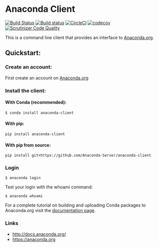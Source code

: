 Anaconda Client
==============

[![Build Status](https://travis-ci.org/Anaconda-Platform/anaconda-client.svg?branch=master)](https://travis-ci.org/Anaconda-Platform/anaconda-client) [![Build status](https://ci.appveyor.com/api/projects/status/1s62hct08krhsn4f/branch/master?svg=true)](https://ci.appveyor.com/project/ContinuumAnalytics/anaconda-client/branch/master) [![CircleCI](https://circleci.com/gh/Anaconda-Platform/anaconda-client/tree/master.svg?style=shield)](https://circleci.com/gh/Anaconda-Platform/anaconda-client/tree/master)  [![codecov](https://codecov.io/gh/Anaconda-Platform/anaconda-client/branch/develop/graph/badge.svg)](https://codecov.io/gh/Anaconda-Platform/anaconda-client) [![Scrutinizer Code Quality](https://scrutinizer-ci.com/g/Anaconda-Platform/anaconda-client/badges/quality-score.png?b=develop)](https://scrutinizer-ci.com/g/Anaconda-Platform/anaconda-client/?branch=develop)


This is a command line client that provides an interface to [Anaconda.org](https://anaconda.org).

## Quickstart:

### Create an account:

First create an account on [Anaconda.org](https://anaconda.org)

### Install the client:

#### With Conda (recommended):

```
$ conda install anaconda-client
```

#### With pip:

```
pip install anaconda-client
```

#### With pip from source:

```
pip install git+https://github.com/Anaconda-Server/anaconda-client
```

### Login

`$ anaconda login`

Test your login with the whoami command:

`$ anaconda whoami`

For a complete tutorial on building and uploading Conda packages to Anaconda.org visit the [documentation page](http://docs.anaconda.org/).


### Links

 * http://docs.anaconda.org/
 * https://anaconda.org
